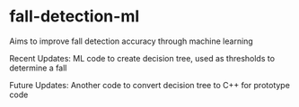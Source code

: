 # fall-detection-ml

Aims to improve fall detection accuracy through machine learning

Recent Updates:
ML code to create decision tree, used as thresholds to determine a fall

Future Updates:
Another code to convert decision tree to C++ for prototype code
